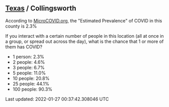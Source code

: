 
## [Texas](/united-states/texas) / Collingsworth

According to [MicroCOVID.org](http://microcovid.org),
the "Estimated Prevalence" of COVID in this county is 2.3%

If you interact with a certain number of people in this location
(all at once in a group, or spread out across the day), what is the chance that
1 or more of them has COVID?

- 1 person: 2.3%
- 2 people: 4.6%
- 3 people: 6.7%
- 5 people: 11.0%
- 10 people: 20.8%
- 25 people: 44.1%
- 100 people: 90.3%

Last updated: 2022-01-27 00:37:42.308046 UTC
